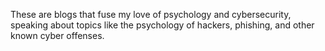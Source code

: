 These are blogs that fuse my love of psychology and cybersecurity, speaking about topics like the psychology of hackers, phishing, and other known cyber offenses.
